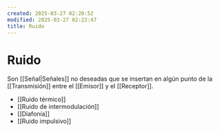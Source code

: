 ```yaml
---
created: 2025-03-27 02:20:52
modified: 2025-03-27 02:22:47
title: Ruido
---
```


# Ruido

Son [[Señal|Señales]] no deseadas que se insertan en algún punto de la [[Transmisión]] entre el [[Emisor]] y el [[Receptor]].

- [[Ruido térmico]]
- [[Ruido de intermodulación]]
- [[Diafonía]]
- [[Ruido impulsivo]]
